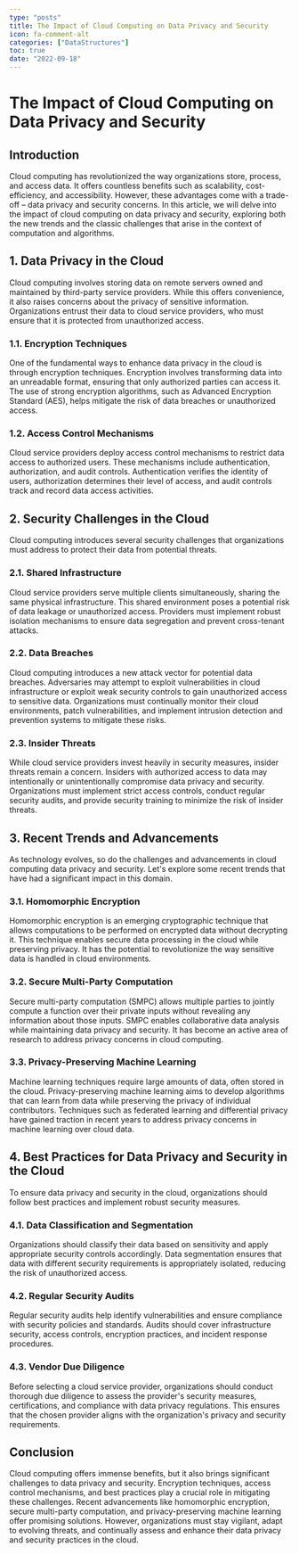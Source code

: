 ```yaml
---
type: "posts"
title: The Impact of Cloud Computing on Data Privacy and Security
icon: fa-comment-alt
categories: ["DataStructures"]
toc: true
date: "2022-09-18"
---
```




# The Impact of Cloud Computing on Data Privacy and Security

## Introduction
Cloud computing has revolutionized the way organizations store, process, and access data. It offers countless benefits such as scalability, cost-efficiency, and accessibility. However, these advantages come with a trade-off – data privacy and security concerns. In this article, we will delve into the impact of cloud computing on data privacy and security, exploring both the new trends and the classic challenges that arise in the context of computation and algorithms.

## 1. Data Privacy in the Cloud
Cloud computing involves storing data on remote servers owned and maintained by third-party service providers. While this offers convenience, it also raises concerns about the privacy of sensitive information. Organizations entrust their data to cloud service providers, who must ensure that it is protected from unauthorized access.

### 1.1. Encryption Techniques
One of the fundamental ways to enhance data privacy in the cloud is through encryption techniques. Encryption involves transforming data into an unreadable format, ensuring that only authorized parties can access it. The use of strong encryption algorithms, such as Advanced Encryption Standard (AES), helps mitigate the risk of data breaches or unauthorized access.

### 1.2. Access Control Mechanisms
Cloud service providers deploy access control mechanisms to restrict data access to authorized users. These mechanisms include authentication, authorization, and audit controls. Authentication verifies the identity of users, authorization determines their level of access, and audit controls track and record data access activities.

## 2. Security Challenges in the Cloud
Cloud computing introduces several security challenges that organizations must address to protect their data from potential threats.

### 2.1. Shared Infrastructure
Cloud service providers serve multiple clients simultaneously, sharing the same physical infrastructure. This shared environment poses a potential risk of data leakage or unauthorized access. Providers must implement robust isolation mechanisms to ensure data segregation and prevent cross-tenant attacks.

### 2.2. Data Breaches
Cloud computing introduces a new attack vector for potential data breaches. Adversaries may attempt to exploit vulnerabilities in cloud infrastructure or exploit weak security controls to gain unauthorized access to sensitive data. Organizations must continually monitor their cloud environments, patch vulnerabilities, and implement intrusion detection and prevention systems to mitigate these risks.

### 2.3. Insider Threats
While cloud service providers invest heavily in security measures, insider threats remain a concern. Insiders with authorized access to data may intentionally or unintentionally compromise data privacy and security. Organizations must implement strict access controls, conduct regular security audits, and provide security training to minimize the risk of insider threats.

## 3. Recent Trends and Advancements
As technology evolves, so do the challenges and advancements in cloud computing data privacy and security. Let's explore some recent trends that have had a significant impact in this domain.

### 3.1. Homomorphic Encryption
Homomorphic encryption is an emerging cryptographic technique that allows computations to be performed on encrypted data without decrypting it. This technique enables secure data processing in the cloud while preserving privacy. It has the potential to revolutionize the way sensitive data is handled in cloud environments.

### 3.2. Secure Multi-Party Computation
Secure multi-party computation (SMPC) allows multiple parties to jointly compute a function over their private inputs without revealing any information about those inputs. SMPC enables collaborative data analysis while maintaining data privacy and security. It has become an active area of research to address privacy concerns in cloud computing.

### 3.3. Privacy-Preserving Machine Learning
Machine learning techniques require large amounts of data, often stored in the cloud. Privacy-preserving machine learning aims to develop algorithms that can learn from data while preserving the privacy of individual contributors. Techniques such as federated learning and differential privacy have gained traction in recent years to address privacy concerns in machine learning over cloud data.

## 4. Best Practices for Data Privacy and Security in the Cloud
To ensure data privacy and security in the cloud, organizations should follow best practices and implement robust security measures.

### 4.1. Data Classification and Segmentation
Organizations should classify their data based on sensitivity and apply appropriate security controls accordingly. Data segmentation ensures that data with different security requirements is appropriately isolated, reducing the risk of unauthorized access.

### 4.2. Regular Security Audits
Regular security audits help identify vulnerabilities and ensure compliance with security policies and standards. Audits should cover infrastructure security, access controls, encryption practices, and incident response procedures.

### 4.3. Vendor Due Diligence
Before selecting a cloud service provider, organizations should conduct thorough due diligence to assess the provider's security measures, certifications, and compliance with data privacy regulations. This ensures that the chosen provider aligns with the organization's privacy and security requirements.

## Conclusion
Cloud computing offers immense benefits, but it also brings significant challenges to data privacy and security. Encryption techniques, access control mechanisms, and best practices play a crucial role in mitigating these challenges. Recent advancements like homomorphic encryption, secure multi-party computation, and privacy-preserving machine learning offer promising solutions. However, organizations must stay vigilant, adapt to evolving threats, and continually assess and enhance their data privacy and security practices in the cloud.